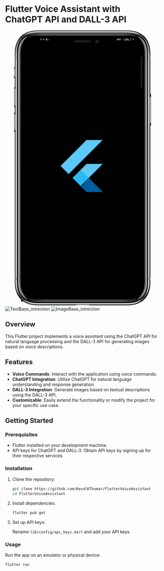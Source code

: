 # Flutter Voice Assistant with ChatGPT API and DALL-3 API

![Demo](start.gif) 
![TextBase_intrection](text.gif)
![ImageBase_intrection](image.gif)

## Overview

This Flutter project implements a voice assistant using the ChatGPT API for natural language processing and the DALL-3 API for generating images based on voice descriptions.

## Features

- **Voice Commands**: Interact with the application using voice commands.
- **ChatGPT Integration**: Utilize ChatGPT for natural language understanding and response generation.
- **DALL-3 Integration**: Generate images based on textual descriptions using the DALL-3 API.
- **Customizable**: Easily extend the functionality or modify the project for your specific use case.

## Getting Started

### Prerequisites

- Flutter installed on your development machine.
- API keys for ChatGPT and DALL-3. Obtain API keys by signing up for their respective services.

### Installation

1. Clone the repository:

    ```bash
    git clone https://github.com/KevalKThumar/FlutterVoiceAssistant
    cd FlutterVoiceAssistant
    ```

2. Install dependencies:

    ```bash
    flutter pub get
    ```

3. Set up API keys:

    Rename `lib/config/api_keys.dart` and add your API keys.

### Usage

Run the app on an emulator or physical device:

```bash
flutter run
